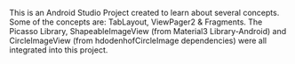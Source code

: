This is an Android Studio Project created to learn about several concepts.
Some of the concepts are: TabLayout, ViewPager2 & Fragments.
The Picasso Library, ShapeableImageView (from Material3 Library-Android) and CircleImageView (from hdodenhofCircleImage dependencies) were all integrated into this project.
